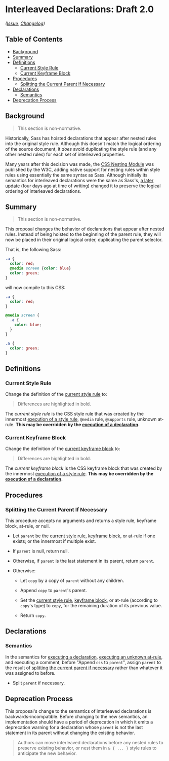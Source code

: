 # Interleaved Declarations: Draft 2.0

*([Issue](https://github.com/sass/sass/issues/3846),
[Changelog](interleaved-declarations.changes.md))*

## Table of Contents

* [Background](#background)
* [Summary](#summary)
* [Definitions](#definitions)
  * [Current Style Rule](#current-style-rule)
  * [Current Keyframe Block](#current-keyframe-block)
* [Procedures](#procedures)
  * [Splitting the Current Parent If Necessary](#splitting-the-current-parent-if-necessary)
* [Declarations](#declarations)
  * [Semantics](#semantics)
* [Deprecation Process](#deprecation-process)

## Background

> This section is non-normative.

Historically, Sass has hoisted declarations that appear after nested rules into
the original style rule. Although this doesn't match the logical ordering of the
source document, it *does* avoid duplicating the style rule (and any other
nested rules) for each set of interleaved properties.

Many years after this decision was made, the [CSS Nesting Module] was published
by the W3C, adding native support for nesting rules within style rules using
essentially the same syntax as Sass. Although initially its semantics for
interleaved declarations were the same as Sass's, [a later update] (four days
ago at time of writing) changed it to preserve the logical ordering of
interleaved declarations.

[CSS Nesting Module]: https://drafts.csswg.org/css-nesting/
[a later update]: https://github.com/w3c/csswg-drafts/commit/e5547b96f5de6fb5a68d050f42d562c448b99d0b

## Summary

> This section is non-normative.

This proposal changes the behavior of declarations that appear after nested
rules. Instead of being hoisted to the beginning of the parent rule, they will
now be placed in their original logical order, duplicating the parent selector.

That is, the following Sass:

```scss
.a {
  color: red;
  @media screen {color: blue}
  color: green;
}
```

will now compile to this CSS:

```scss
.a {
  color: red;
}

@media screen {
  .a {
    color: blue;
  }
}

.a {
  color: green;
}
```

## Definitions

### Current Style Rule

Change the definition of the [current style rule][old] to:

[old]: ../spec/style-rules.md#current-style-rule

> Differences are highlighted in bold.

The *current style rule* is the CSS style rule that was created by the innermost
[execution of a style rule], `@media` rule, `@supports` rule, unknown at-rule.
**This may be overridden by the [execution of a declaration].**

[execution of a style rule]: ../spec/style-rules.md#semantics
[execution of a declaration]: #semantics

### Current Keyframe Block

Change the definition of the [current keyframe block][old keyframe] to:

[old keyframe]: ../spec/style-rules.md#current-keyframe-block

> Differences are highlighted in bold.

The *current keyframe block* is the CSS keyframe block that was created by the
innermost [execution of a style rule]. **This may be overridden by the
[execution of a declaration].**

## Procedures

### Splitting the Current Parent If Necessary

This procedure accepts no arguments and returns a style rule, keyframe block,
at-rule, or null.

* Let `parent` be the [current style rule], [keyframe block], or at-rule if one
  exists; or the innermost if multiple exist.

  [current style rule]: ../spec/style-rules.md#current-style-rule
  [keyframe block]: ../spec/style-rules.md#current-style-rule

* If `parent` is null, return null.

* Otherwise, if `parent` is the last statement in its parent, return `parent`.

* Otherwise:

  * Let `copy` by a copy of `parent` without any children.

  * Append `copy` to `parent`'s parent.

  * Set the [current style rule], [keyframe block], or at-rule (according to
    `copy`'s type) to `copy`, for the remaining duration of its previous value.

  * Return `copy`.

## Declarations

### Semantics

In the semantics for [executing a declaration], [executing an unknown at-rule],
and executing a comment, before "Append `css` to `parent`", assign `parent` to
the result of [splitting the current parent if necessary] rather than whatever
it was assigned to before.

[executing a declaration]: ../spec/declarations.md#semantics
[executing an unknown at-rule]: ../spec/at-rules/unknown.md#semantics
[splitting the current parent if necessary]: #splitting-the-current-parent-if-necessary

* Split `parent` if necessary.

## Deprecation Process

This proposal's change to the semantics of interleaved declarations is
backwards-incompatible. Before changing to the new semantics, an implementation
should have a period of deprecation in which it emits a deprecation warning for
a declaration whose `parent` is not the last statement in its parent without
changing the existing behavior.

> Authors can move interleaved declarations before any nested rules to preserve
> existing behavior, or nest them in `& { ... }` style rules to anticipate the
> new behavior.
